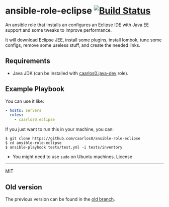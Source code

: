 ansible-role-eclipse [![Build Status](https://travis-ci.org/caarlos0/ansible-role-eclipse.svg?branch=master)](https://travis-ci.org/caarlos0/ansible-role-eclipse)
=========

An ansible role that installs an configures an Eclipse IDE with Java EE support
and some tweaks to improve performance.

It will download Eclipse JEE, install some plugins, install lombok,
tune some configs, remove some useless stuff, and create the needed links.

Requirements
------------

- Java JDK (can be installed with
[caarlos0.java-dev](https://github.com/caarlos0/ansible-role-java-dev) role).


Example Playbook
----------------

You can use it like:

```yml
- hosts: servers
  roles:
    - caarlos0.eclipse
```

If you just want to run this in your machine, you can:

```console
$ git clone https://github.com/caarlos0/ansible-role-eclipse
$ cd ansible-role-eclipse
$ ansible-playbook tests/test.yml -i tests/inventory
```

- You might need to use `sudo` on Ubuntu machines.
License
-------

MIT

Old version
-------


The previous version can be found in the
[old branch](https://github.com/caarlos0/ansible-role-eclipse/tree/old).
